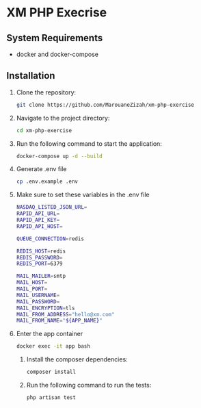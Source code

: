 # XM PHP Execrise

## System Requirements

- docker and docker-compose

## Installation

1. Clone the repository:

   ```bash
   git clone https://github.com/MarouaneZizah/xm-php-exercise
    ```

2. Navigate to the project directory:

   ```bash
   cd xm-php-exercise
   ```

3. Run the following command to start the application:

    ```bash
   docker-compose up -d --build
    ```

4. Generate .env file
   ```bash
   cp .env.example .env
    ```

5. Make sure to set these variables in the .env file

    ```bash
   NASDAQ_LISTED_JSON_URL= 
   RAPID_API_URL=
   RAPID_API_KEY=
   RAPID_API_HOST=
   
   QUEUE_CONNECTION=redis
   
   REDIS_HOST=redis
   REDIS_PASSWORD=
   REDIS_PORT=6379
   
   MAIL_MAILER=smtp
   MAIL_HOST=
   MAIL_PORT=
   MAIL_USERNAME=
   MAIL_PASSWORD=
   MAIL_ENCRYPTION=tls
   MAIL_FROM_ADDRESS="hello@xm.com"
   MAIL_FROM_NAME="${APP_NAME}"
    ```

6. Enter the app container

    ```bash
    docker exec -it app bash
    ```

    1. Install the composer dependencies:

       ```bash
       composer install
       ```

    2. Run the following command to run the tests:

        ```bash
        php artisan test
        ```

